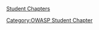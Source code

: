 [Student Chapters](OWASP_Student_Chapters_Program "wikilink")

[Category:OWASP Student
Chapter](Category:OWASP_Student_Chapter "wikilink")